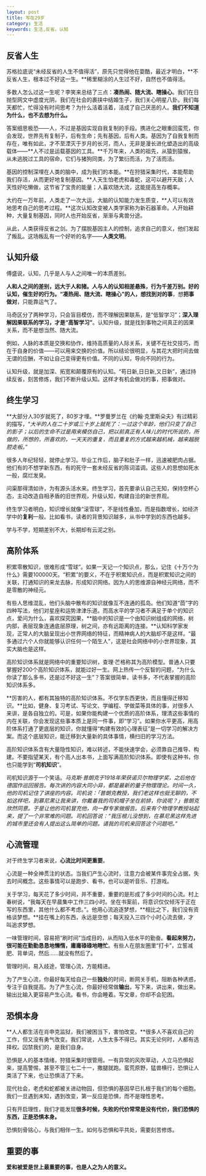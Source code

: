 ```yaml
---
layout: post
title: 写在29岁
category: 生活
keywords: 生活,反省，认知
---
```


## 反省人生 ##

苏格拉底说“未经反省的人生不值得活”，原先只觉得他在耍酷，最近才明白，**不反省人生，根本过不好这一生。**稀里糊涂的人生过不好，自然也不值得活。

多数人怎么过这一生呢？李笑来总结了三点：**凑热闹、随大流、瞎操心**。我们在日抛型网文中虚度光阴，我们在社会的裹挟中结婚生子，我们关心明星八卦。我们每天都忙，忙得没有时间思考？为什么活着活着，活成了自己厌恶的人。**我们不知道为什么，也不去想为什么。**

答案细思极恐——人，不过是基因实现自我复制的手段。携进化之眼重回蛮荒，你会发现，世界先有复制子，后有生命；先有基因，后有人类。基因为了自我复制而存在，唯有如此，才不至湮灭于岁月的长河，而人，无非是漫长进化塑造出的高级载体——**人不过是运载基因的工具。**千万年来，人类的祖先，从猿到猿猴，从未逃脱过工具的宿命，它们与猪狗同类，为了繁衍而活，为了活而活。

基因的控制深埋在人类的脑中，成为我们的本能。**在狩猎采集时代，本能帮助我们存活，从而更好地复制基因。**人天生怕老虎和毒蛇，这可以避开天敌；人天性好吃懒做，这节省了宝贵的能量；人喜欢随大流，这能提高生存概率。

大约在一万年前，人类走了一次大运，大脑的认知能力发生质变，**人可以有效地思考自己的思考过程。**这次认知改变被人类学家称为新石器革命。人开始耕种，大量复制基因，同时人也开始反省，渐渐与禽兽分途。

从此，人类获得反省之剑。为了摆脱基因主人的控制，追求自己的意义，他们发起了叛乱。这场叛乱有一个好听的名字——**人类文明**。

## 认知升级 ##
傅盛说，认知，几乎是人与人之间唯一的本质差别。

**人和人之间的差别，远大于人和猪。**人与人的认知相差悬殊，行为千差万别。好的认知，催生好的行为。“凑热闹、随大流、瞎操心”的人，想找到**对的事**，想**把事做对**，只能靠运气了。

马奇区分了两种学习，只会盲目模仿，而不理解因果联系，是“低智学习”；**深入理解因果联系的学习，才是“高智学习”**。认知升级，就是找到事物之间真正的因果关系，而不是想当然、随大流。

例如，人脉的本质是交换和协作，维持高质量的人际关系，关键不在社交技巧，而在于自身的价值——可以用来交换的价值。所以结论很明显，与其花大把时间去做无谓的应酬，不如让自己变得更有价值。不同的认知，导向不同的行为。

认知升级，就是加深、拓宽和颠覆原有的认知。“苟日新,日日新,又日新”，通过持续反省，刻苦修炼，我们不断升级认知。这样才有机会做对的事，把事做对。

## 终生学习 ##

**大部分人30岁就死了，80岁才埋。**罗曼罗兰在《约翰·克里斯朵夫》有过精彩的描写，“*大半的人在二十岁或三十岁上就死了：一过这个年龄，他们只变了自己的影子；以后的生命不过是用来模仿自己，把以前真正有人味儿的时代所说的，所做的，所想的，所喜欢的，一天天的重复，而且重复的方式越来越机械，越来越脱腔走板。*”

很多人年纪轻轻，就停止学习。毕业工作后，脑子和肚子一样，迅速被肥肉占据。他们有的不想学新东西，有的死守一套未经反省的陈词滥调。这些人的思想如死水一般，腐烂发臭。

问渠那得清如许，为有源头活水来。终生学习，首先要承认自己无知，保持空杯心态，主动改造自相矛盾的旧世界观，升级认知，构建自洽的新世界观。

终生学习者明白，知识增长就像“滚雪球”，不是线性叠加，而是指数增长，如经济学中的**复利**一般。比如看书，读者的背景知识越多，从书中学到的东西也越多。

学与不学，短期差别不大，长期却有云泥之别。

## 高阶体系 ##
积累零散知识，很难形成“雪球”。如果一天记一个知识点，那么，记住《十万个为什么》需要100000天。“积累”的要义，不在于积累知识点，而是积累知识之间的关联，打通知识的来龙去脉，形成知识网络。因为人的思维源自神经元网络，而不是零散的神经元。

有些人思维混乱，他们头脑中散布的知识就像互不连通的孤岛。他们知道“茴”字的四种写法，他们对星座和运势津津乐道。而高水平的学习者不满足于单个的知识点，爱问为什么，喜欢探究因果，**脑中的知识是一个由知识树组成的网络，树内部，表层现象连通底层原理，树之间，亦有远距离的连接。**认知科学家发现，正常人的大脑呈现出小世界网络的特征，而精神病人的大脑却不是这样。“最多通过六个人你就能够认识任何一个陌生人”，这是社会网络中的小世界现象，其实大脑也是这样。

高阶知识体系就是网络中的重要知识树，查理·芒格称其为高阶模型。普通人只要掌握好200个高阶知识体系，就能过好一生。网上热传一个反智的问题，“为什么你读了那么多书，还是过不好这一生”？答案很简单，读书多，不代表掌握的高阶知识体系多。

**厉害的人，都有其独特的高阶知识体系。不仅学东西更快，而且懂得迁移知识。**比如，健身、复习考试、写论文、学编程、学做菜等具体的事，对很多人来讲，是各自独立的。可是，如果你能构建一个优质的高阶体系，理清这些事情的内在关联，你会发现这些事本质上是同一件事，即“学习”。如果你水平更高，用高阶体系打通了更底层的知识，你就懂得“构建有效的心理表征”是一切学习的解决方案。而这个底层知识，能迁移到大量新的具体事情，横扫旧的学习方法。

高阶知识体系含有大量隐性知识，难以转述，不能快速学会，必须靠自己推导、构建。不要指望某天，有个高人出本书，上面写满高阶知识体系。即使有这种书，你也只能学到“**司机知识**”。

司机知识源于一个笑话。*马克斯·普朗克于1918年荣获诺贝尔物理学奖，之后他在德国作巡回报告。每次讲的内容大同小异，都是最新的量子物理理论。时间一久，他的司机记住了讲座的内容。司机说：「普朗克教授，我们老这样也挺无聊的，不如这样吧，到慕尼黑让我来讲，你戴着我的司机帽子坐在前排，你说呢？」普朗克欣然同意。于是让他的司机冒充他，向一群专家做报告。后来有个物理学教授站起来，提了一个非常难的问题。司机回答说：“我压根儿没想到，在慕尼黑这样先进的城市里还会有人提出这么简单的问题。请我的司机来回答这个问题吧。”*

## 心流管理 ##
对于终生学习者来说，**心流比时间更重要**。

心流是一种全神贯注的状态。当我们产生心流时，注意力会被某件事完全占据，失去时间概念。这些事情可以是跑步、看书，也可以是听音乐、打游戏。

关于学习，每天花了多少时间，并不重要，重要的是形成了多少时间的心流。村上春树说，“我每天在早晨集中工作三四小时。坐在书案前，将意识仅仅倾泻于正在写的东西里，其他什么都不考虑。”。他用心流追逐梦想，**相比之下，我们没有资格谈梦想。**挂在嘴上的东西，永远是空想；每天投入三四个小时心流去做，才叫追求梦想。

一味管理时间，容易把“刷时间”当成目的，从而陷入低水平的勤奋。**看起来努力，很可能在勤勤恳恳地懒惰，庸庸碌碌地瞎忙**。有些人在朋友圈里“打卡”，立誓减肥、背单词，然后……就没有然后了。

管理时间，易入歧途，管理心流，方能精进。

为了产生心流，你最好每天给自己一些**独处**的时间，断网关手机，阻断各种诱惑，专注于自我提高。为了产生心流，你最好经常做**输出**，写下来，讲出来，做出来。输出比输入更容易产生心流。看书，你会睡着。写文章，你却不会犯困。

## 恐惧本身 ##
**人人都生活在肖申克监狱，我们被困当下，害怕改变。**很多人不喜欢自己的工作，但又没有勇气改变。我们常说，人生太多不得已。其实无论何时，人都有选择权。囚禁我们的，是我们自身。

恐惧是人的基本情绪，狩猎采集时很管用。一有异常的风吹草动，人立马恐惧起来，提高警惕，甚至不管三七二十一，撒腿就跑。蛮荒原野，猛兽横行，恐惧让人类活了下来，也让恐惧活了下来。

现代社会，老虎和蛇都被关进动物园，但恐惧的基因早已扎根于我们的每个细胞。我们一旦遇到未知，遇到改变，第一反应是恐惧，而不是理性思考。

只有开启理性，我们才能发现**很多时候，失败的代价常常是没有代价，我们恐惧的东西，正是恐惧本身。**

恐惧刻骨铭心，与我们相伴一生。如何与恐惧和平共处，需要刻苦修炼。

## 重要的事 ##

**爱和被爱是世上最重要的事，也是人之为人的意义。**
